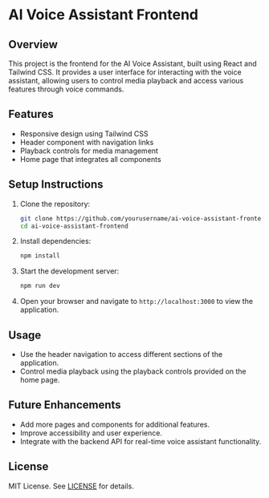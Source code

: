 # AI Voice Assistant Frontend

## Overview
This project is the frontend for the AI Voice Assistant, built using React and Tailwind CSS. It provides a user interface for interacting with the voice assistant, allowing users to control media playback and access various features through voice commands.

## Features
- Responsive design using Tailwind CSS
- Header component with navigation links
- Playback controls for media management
- Home page that integrates all components

## Setup Instructions
1. Clone the repository:
   ```bash
   git clone https://github.com/yourusername/ai-voice-assistant-frontend.git
   cd ai-voice-assistant-frontend
   ```

2. Install dependencies:
   ```bash
   npm install
   ```

3. Start the development server:
   ```bash
   npm run dev
   ```

4. Open your browser and navigate to `http://localhost:3000` to view the application.

## Usage
- Use the header navigation to access different sections of the application.
- Control media playback using the playback controls provided on the home page.

## Future Enhancements
- Add more pages and components for additional features.
- Improve accessibility and user experience.
- Integrate with the backend API for real-time voice assistant functionality.

## License
MIT License. See [LICENSE](LICENSE) for details.